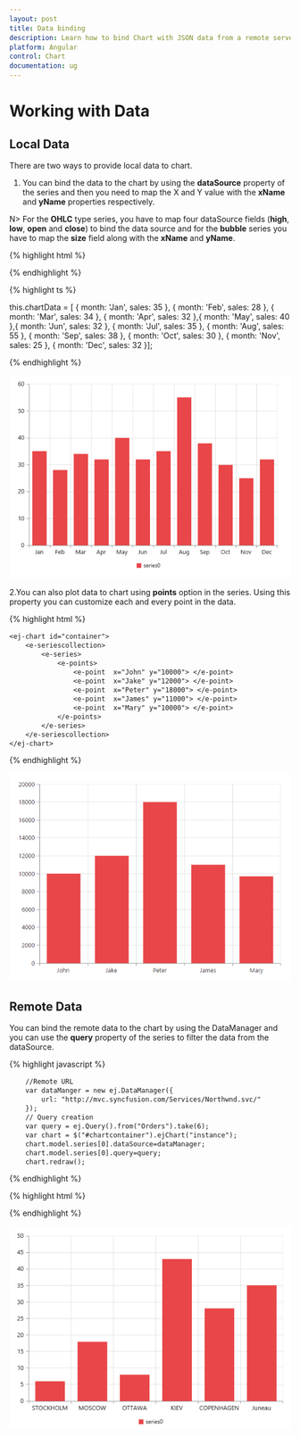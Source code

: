 ```yaml
---
layout: post
title: Data binding
description: Learn how to bind Chart with JSON data from a remote server or locally in client browser.
platform: Angular
control: Chart
documentation: ug
---
```


# Working with Data

## Local Data

There are two ways to provide local data to chart.

1. You can bind the data to the chart by using the **dataSource** property of the series and then you need to map the X and Y value with the **xName** and **yName** properties respectively.

N> For the **OHLC** type series, you have to map four dataSource fields (**high**, **low**, **open** and **close**) to bind the data source and for the **bubble** series you have to map the **size** field along with the **xName** and **yName**. 


{% highlight html %}

<ej-chart id="container">
        <e-seriescollection >
            <e-series xName="month" [dataSource]="chartData" yName="sales" >
            </e-series>
        </e-seriescollection>
</ej-chart>

{% endhighlight %}

{% highlight ts %}

this.chartData = [
          { month: 'Jan', sales: 35 }, { month: 'Feb', sales: 28 },  { month: 'Mar', sales: 34 },
          { month: 'Apr', sales: 32 },{ month: 'May', sales: 40 },{ month: 'Jun', sales: 32 },
          { month: 'Jul', sales: 35 },  { month: 'Aug', sales: 55 }, { month: 'Sep', sales: 38 },
          { month: 'Oct', sales: 30 }, { month: 'Nov', sales: 25 }, { month: 'Dec', sales: 32 }];

{% endhighlight %}

![](Working-with-Data_images/Working-with-Data_img1.png)


2.You can also plot data to chart using **points** option in the series. Using this property you can customize each and every point in the data.

{% highlight html %}

    <ej-chart id="container">
        <e-seriescollection>
            <e-series>
                <e-points>
                    <e-point  x="John" y="10000"> </e-point>
                    <e-point  x="Jake" y="12000"> </e-point>
                    <e-point  x="Peter" y="18000"> </e-point>
                    <e-point  x="James" y="11000"> </e-point>
                    <e-point  x="Mary" y="10000"> </e-point>
                </e-points>
            </e-series>        
        </e-seriescollection>
    </ej-chart>

{% endhighlight %}

![](Working-with-Data_images/Working-with-Data_img2.png)

## Remote Data

You can bind the remote data to the chart by using the DataManager and you can use the **query** property of the series to filter the data from the dataSource.


{% highlight javascript %}

        //Remote URL           
        var dataManger = new ej.DataManager({
            url: "http://mvc.syncfusion.com/Services/Northwnd.svc/"
        });
        // Query creation
        var query = ej.Query().from("Orders").take(6);
        var chart = $("#chartcontainer").ejChart("instance");
        chart.model.series[0].dataSource=dataManager;
        chart.model.series[0].query=query;
        chart.redraw();

{% endhighlight %}

{% highlight html %}

<ej-chart id="container">
        <e-seriescollection>
            <e-series xName="ShipCity" yName="Freight">
            </e-series>        
        </e-seriescollection>
</ej-chart>

{% endhighlight %}

![](Working-with-Data_images/Working-with-Data_img3.png)